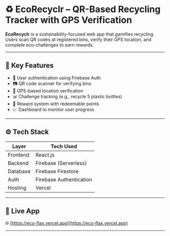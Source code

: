 # ♻️ EcoRecyclr – QR-Based Recycling Tracker with GPS Verification

**EcoRecyclr** is a sustainability-focused web app that gamifies recycling.  
Users scan QR codes at registered bins, verify their GPS location, and complete eco-challenges to earn rewards.

---

## 🌟 Key Features

- 🔐 User authentication using Firebase Auth
- 📷 QR code scanner for verifying bins
- 📍 GPS-based location verification
- 📊 Challenge tracking (e.g., recycle 5 plastic bottles)
- 🎁 Reward system with redeemable points
- 📈 Dashboard to monitor user progress

---

## ⚙️ Tech Stack

| Layer        | Tech Used              |
|--------------|------------------------|
| Frontend     | React.js               |
| Backend      | Firebase (Serverless)  |
| Database     | Firebase Firestore     |
| Auth         | Firebase Authentication |
| Hosting      | Vercel                 |

---

## 🚀 Live App

🌐 [https://eco-flax.vercel.app](https://eco-flax.vercel.app)

---







